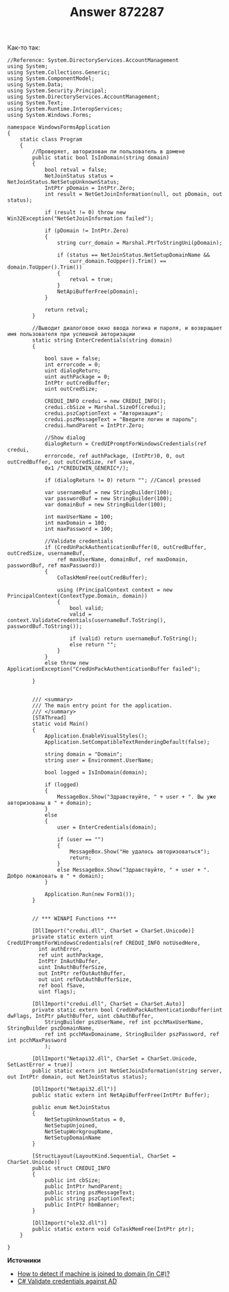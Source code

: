 ﻿---
title: "Answer 872287"
se.owner.user_id: 240512
se.owner.display_name: "MSDN.WhiteKnight"
se.owner.link: "https://ru.stackoverflow.com/users/240512/msdn-whiteknight"
se.answer_id: 872287
se.question_id: 870560
se.post_type: answer
se.score: 2
se.is_accepted: True
---
<p>Как-то так:</p>

<pre><code>//Reference: System.DirectoryServices.AccountManagement
using System;
using System.Collections.Generic;
using System.ComponentModel;
using System.Data;
using System.Security.Principal;
using System.DirectoryServices.AccountManagement;
using System.Text;
using System.Runtime.InteropServices;
using System.Windows.Forms;

namespace WindowsFormsApplication
{
    static class Program
    {
        //Проверяет, авторизован ли пользователь в домене
        public static bool IsInDomain(string domain)
        {
            bool retval = false;
            NetJoinStatus status = NetJoinStatus.NetSetupUnknownStatus;
            IntPtr pDomain = IntPtr.Zero;
            int result = NetGetJoinInformation(null, out pDomain, out status);

            if (result != 0) throw new Win32Exception("NetGetJoinInformation failed");

            if (pDomain != IntPtr.Zero)
            {
                string curr_domain = Marshal.PtrToStringUni(pDomain);

                if (status == NetJoinStatus.NetSetupDomainName &amp;&amp;
                    curr_domain.ToUpper().Trim() == domain.ToUpper().Trim())
                {
                    retval = true;
                }
                NetApiBufferFree(pDomain);
            }

            return retval;
        }

        //Выводит диалоговое окно ввода логина и пароля, и возвращает имя пользователя при успешной авторизации
        static string EnterCredentials(string domain)
        {

            bool save = false;
            int errorcode = 0;
            uint dialogReturn;
            uint authPackage = 0;
            IntPtr outCredBuffer;
            uint outCredSize;

            CREDUI_INFO credui = new CREDUI_INFO();
            credui.cbSize = Marshal.SizeOf(credui);
            credui.pszCaptionText = "Авторизация";
            credui.pszMessageText = "Введите логин и пароль";
            credui.hwndParent = IntPtr.Zero;

            //Show dialog
            dialogReturn = CredUIPromptForWindowsCredentials(ref credui,
            errorcode, ref authPackage, (IntPtr)0, 0, out outCredBuffer, out outCredSize, ref save,
            0x1 /*CREDUIWIN_GENERIC*/);

            if (dialogReturn != 0) return ""; //Cancel pressed

            var usernameBuf = new StringBuilder(100);
            var passwordBuf = new StringBuilder(100);
            var domainBuf = new StringBuilder(100);

            int maxUserName = 100;
            int maxDomain = 100;
            int maxPassword = 100;

            //Validate credentials
            if (CredUnPackAuthenticationBuffer(0, outCredBuffer, outCredSize, usernameBuf,
                ref maxUserName, domainBuf, ref maxDomain, passwordBuf, ref maxPassword))
            {
                CoTaskMemFree(outCredBuffer);

                using (PrincipalContext context = new PrincipalContext(ContextType.Domain, domain))
                {
                    bool valid;
                    valid = context.ValidateCredentials(usernameBuf.ToString(), passwordBuf.ToString());

                    if (valid) return usernameBuf.ToString();
                    else return "";
                }
            }
            else throw new ApplicationException("CredUnPackAuthenticationBuffer failed");

        }


        /// &lt;summary&gt;
        /// The main entry point for the application.
        /// &lt;/summary&gt;
        [STAThread]
        static void Main()
        {
            Application.EnableVisualStyles();
            Application.SetCompatibleTextRenderingDefault(false);

            string domain = "Domain"; 
            string user = Environment.UserName;

            bool logged = IsInDomain(domain);

            if (logged)
            {
                MessageBox.Show("Здравствуйте, " + user + ". Вы уже авторизованы в " + domain);
            }
            else
            {
                user = EnterCredentials(domain);

                if (user == "")
                {
                    MessageBox.Show("Не удалось авторизоваться");
                    return;
                }
                else MessageBox.Show("Здравствуйте, " + user + ". Добро пожаловать в " + domain);
            }

            Application.Run(new Form1());
        }


        // *** WINAPI Functions ***

        [DllImport("credui.dll", CharSet = CharSet.Unicode)]
        private static extern uint CredUIPromptForWindowsCredentials(ref CREDUI_INFO notUsedHere,
          int authError,
          ref uint authPackage,
          IntPtr InAuthBuffer,
          uint InAuthBufferSize,
          out IntPtr refOutAuthBuffer,
          out uint refOutAuthBufferSize,
          ref bool fSave,
          uint flags);

        [DllImport("credui.dll", CharSet = CharSet.Auto)]
        private static extern bool CredUnPackAuthenticationBuffer(int dwFlags, IntPtr pAuthBuffer, uint cbAuthBuffer,
            StringBuilder pszUserName, ref int pcchMaxUserName, StringBuilder pszDomainName,
            ref int pcchMaxDomainame, StringBuilder pszPassword, ref int pcchMaxPassword
            );

        [DllImport("Netapi32.dll", CharSet = CharSet.Unicode, SetLastError = true)]
        public static extern int NetGetJoinInformation(string server, out IntPtr domain, out NetJoinStatus status);

        [DllImport("Netapi32.dll")]
        public static extern int NetApiBufferFree(IntPtr Buffer);

        public enum NetJoinStatus
        {
            NetSetupUnknownStatus = 0,
            NetSetupUnjoined,
            NetSetupWorkgroupName,
            NetSetupDomainName
        }

        [StructLayout(LayoutKind.Sequential, CharSet = CharSet.Unicode)]
        public struct CREDUI_INFO
        {
            public int cbSize;
            public IntPtr hwndParent;
            public string pszMessageText;
            public string pszCaptionText;
            public IntPtr hbmBanner;
        }

        [DllImport("ole32.dll")]
        public static extern void CoTaskMemFree(IntPtr ptr);
    }

}
</code></pre>

<p><strong>Источники</strong></p>

<ul>
<li><a href="https://stackoverflow.com/questions/926227/how-to-detect-if-machine-is-joined-to-domain-in-c?noredirect=1&amp;lq=1">How to detect if machine is joined to domain (in C#)?
</a>  </li>
<li><a href="https://stackoverflow.com/questions/40343218/validate-credentials-against-ad">C# Validate credentials against AD</a></li>
</ul>

